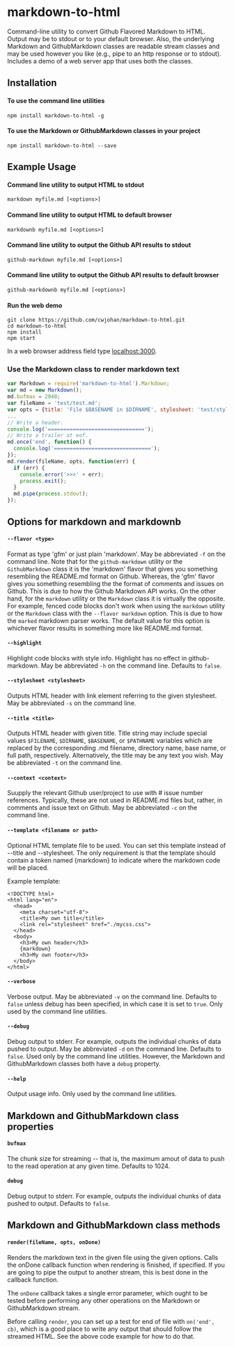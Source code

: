 markdown-to-html
================

Command-line utility to convert Github Flavored Markdown to HTML.
Output may be to stdout or to your default browser.
Also, the underlying Markdown and GithubMarkdown classes are readable stream classes
and may be used however you like (e.g., pipe to an http response or to stdout).
Includes a demo of a web server app that uses both the classes.

## Installation

#### To use the command line utilities

```
npm install markdown-to-html -g
```

#### To use the Markdown or GithubMarkdown classes in your project

    npm install markdown-to-html --save

## Example Usage

#### Command line utility to output HTML to stdout

    markdown myfile.md [<options>]

#### Command line utility to output HTML to default browser

    markdownb myfile.md [<options>]

#### Command line utility to output the Github API results to stdout


    github-markdown myfile.md [<options>]

#### Command line utility to output the Github API results to default browser

    github-markdownb myfile.md [<options>]

#### Run the web demo
```
git clone https://github.com/cwjohan/markdown-to-html.git
cd markdown-to-html
npm install
npm start
```
In a web browser address field type [localhost:3000](http://localhost:3000).

### Use the Markdown class to render markdown text

```js
var Markdown = require('markdown-to-html').Markdown;
var md = new Markdown();
md.bufmax = 2048;
var fileName = 'test/test.md';
var opts = {title: 'File $BASENAME in $DIRNAME', stylesheet: 'test/style.css'};
...
// Write a header.
console.log('===============================');
// Write a trailer at eof.
md.once('end', function() {
  console.log('===============================');
});
md.render(fileName, opts, function(err) {
  if (err) {
    console.error('>>>' + err);
    process.exit();
  }
  md.pipe(process.stdout);
});
```

## Options for markdown and markdownb

#### `--flavor <type>`

Format as type 'gfm' or just plain 'markdown'. May be abbreviated `-f` on the command line.
Note that for the `github-markdown` utility or the `GithubMarkdown` class it is the 'markdown' flavor that gives you
something resembling the README.md format on Github. Whereas, the 'gfm' flavor gives you something resembling the
the format of comments and issues on Github. This is due to how the Github Markdown API works. On the other hand,
for the `markdown` utility or the `Markdown` class it is virtually the opposite. For example, fenced code blocks
don't work when using the `markdown` utility or the `Markdown` class with the `--flavor markdown` option. This is
due to how the `marked` markdown parser works. The default value for this option is whichever flavor results in
something more like README.md format.

#### `--highlight`

Highlight code blocks with style info. Highlight has no effect in github-markdown.
May be abbreviated `-h` on the command line. Defaults to `false`.

#### `--stylesheet <stylesheet>`

Outputs HTML header with link element referring to the given stylesheet.
May be abbreviated `-s` on the command line.

#### `--title <title>`

Outputs HTML header with given title. Title string may include special values
`$FILENAME`, `$DIRNAME`, `$BASENAME`, or `$PATHNAME` variables which are replaced by the
corresponding .md filename, directory name, base name, or full path, respectively.
Alternatively, the title may be any text you wish. May be abbreviated `-t` on the command line.

#### `--context <context>`

Suupply the relevant Github user/project to use with #<n> issue number references. Typically, these are
not used in README.md files but, rather, in comments and issue text on Github.
May be abbreviated `-c` on the command line.

#### `--template <filename or path>`

Optional HTML template file to be used. You can set this template instead of --title and --stylesheet. The only requirement is that the template should contain a token named {markdown} to indicate where the markdown code will be placed.

Example template:
```
<!DOCTYPE html>
<html lang="en">
  <head>
    <meta charset="utf-8">
    <title>My own title</title>
    <link rel="stylesheet" href="./mycss.css">
  </head>
  <body>
    <h3>My own header</h3>
    {markdown}
    <h3>My own footer</h3>
  </body>
</html>
```

#### `--verbose`

Verbose output. May be abbreviated `-v` on the command line. Defaults to `false` unless debug has
been specified, in which case it is set to `true`. Only used by the command line utilities.

#### `--debug`

Debug output to stderr. For example, outputs the individual chunks of data pushed to output.
May be abbreviated `-d` on the command line. Defaults to `false`. Used only by the command line
utilities. However, the Markdown and GithubMarkdown classes both have a `debug` property.

#### `--help`

Output usage info. Only used by the command line utilities.

## Markdown and GithubMarkdown class properties

#### `bufmax`

The chunk size for streaming -- that is, the maximum amout of data to push to the read
operation at any given time. Defaults to 1024.

#### `debug`

Debug output to stderr. For example, outputs the individual chunks of data pushed to output.
Defaults to `false`.

## Markdown and GithubMarkdown class methods

#### `render(fileName, opts, onDone)`

Renders the markdown text in the given file using the given
options. Calls the onDone callback function when rendering is finished, if specified. If you are going to
pipe the output to another stream, this is best done in the callback function.

The `onDone` callback takes a single error parameter, which ought to be tested before
performing any other operations on the Markdown or GithubMarkdown stream.

Before calling `render`, you can set up a test for end of file with `on('end', cb)`, which is a good place
to write any output that should follow the streamed HTML. See the above code example for how to do that.

